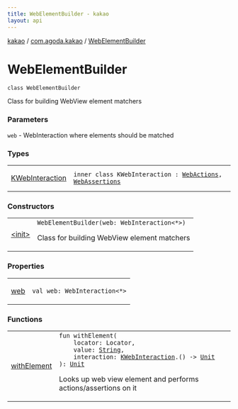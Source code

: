 ```yaml
---
title: WebElementBuilder - kakao
layout: api
---
```


<div class='api-docs-breadcrumbs'><a href="../../index.html">kakao</a> / <a href="../index.html">com.agoda.kakao</a> / <a href=".">WebElementBuilder</a></div>

# WebElementBuilder

<div class="signature"><code><span class="keyword">class </span><span class="identifier">WebElementBuilder</span></code></div>

Class for building WebView element matchers

### Parameters

<code>web</code> - WebInteraction where elements should be matched

### Types

<table class="api-docs-table">
<tbody>
<tr>
<td markdown="1">

<a href="-k-web-interaction/index.html">KWebInteraction</a>


</td>
<td markdown="1">
<div class="signature"><code><span class="keyword">inner</span> <span class="keyword">class </span><span class="identifier">KWebInteraction</span>&nbsp;<span class="symbol">:</span>&nbsp;<a href="../-web-actions/index.html"><span class="identifier">WebActions</span></a><span class="symbol">, </span><a href="../-web-assertions/index.html"><span class="identifier">WebAssertions</span></a></code></div>

</td>
</tr>
</tbody>
</table>

### Constructors

<table class="api-docs-table">
<tbody>
<tr>
<td markdown="1">

<a href="-init-.html">&lt;init&gt;</a>


</td>
<td markdown="1">
<div class="signature"><code><span class="identifier">WebElementBuilder</span><span class="symbol">(</span><span class="parameterName" id="com.agoda.kakao.WebElementBuilder$<init>(android.support.test.espresso.web.sugar.Web.WebInteraction((kotlin.Any)))/web">web</span><span class="symbol">:</span>&nbsp;<span class="identifier">WebInteraction</span><span class="symbol">&lt;</span><span class="identifier">*</span><span class="symbol">&gt;</span><span class="symbol">)</span></code></div>

Class for building WebView element matchers


</td>
</tr>
</tbody>
</table>

### Properties

<table class="api-docs-table">
<tbody>
<tr>
<td markdown="1">

<a href="web.html">web</a>


</td>
<td markdown="1">
<div class="signature"><code><span class="keyword">val </span><span class="identifier">web</span><span class="symbol">: </span><span class="identifier">WebInteraction</span><span class="symbol">&lt;</span><span class="identifier">*</span><span class="symbol">&gt;</span></code></div>

</td>
</tr>
</tbody>
</table>

### Functions

<table class="api-docs-table">
<tbody>
<tr>
<td markdown="1">

<a href="with-element.html">withElement</a>


</td>
<td markdown="1">
<div class="signature"><code><span class="keyword">fun </span><span class="identifier">withElement</span><span class="symbol">(</span><br/>&nbsp;&nbsp;&nbsp;&nbsp;<span class="parameterName" id="com.agoda.kakao.WebElementBuilder$withElement(android.support.test.espresso.web.webdriver.Locator, kotlin.String, kotlin.Function1((com.agoda.kakao.WebElementBuilder.KWebInteraction, kotlin.Unit)))/locator">locator</span><span class="symbol">:</span>&nbsp;<span class="identifier">Locator</span><span class="symbol">, </span><br/>&nbsp;&nbsp;&nbsp;&nbsp;<span class="parameterName" id="com.agoda.kakao.WebElementBuilder$withElement(android.support.test.espresso.web.webdriver.Locator, kotlin.String, kotlin.Function1((com.agoda.kakao.WebElementBuilder.KWebInteraction, kotlin.Unit)))/value">value</span><span class="symbol">:</span>&nbsp;<a href="https://kotlinlang.org/api/latest/jvm/stdlib/kotlin/-string/index.html"><span class="identifier">String</span></a><span class="symbol">, </span><br/>&nbsp;&nbsp;&nbsp;&nbsp;<span class="parameterName" id="com.agoda.kakao.WebElementBuilder$withElement(android.support.test.espresso.web.webdriver.Locator, kotlin.String, kotlin.Function1((com.agoda.kakao.WebElementBuilder.KWebInteraction, kotlin.Unit)))/interaction">interaction</span><span class="symbol">:</span>&nbsp;<a href="-k-web-interaction/index.html"><span class="identifier">KWebInteraction</span></a><span class="symbol">.</span><span class="symbol">(</span><span class="symbol">)</span>&nbsp;<span class="symbol">-&gt;</span>&nbsp;<a href="https://kotlinlang.org/api/latest/jvm/stdlib/kotlin/-unit/index.html"><span class="identifier">Unit</span></a><br/><span class="symbol">)</span><span class="symbol">: </span><a href="https://kotlinlang.org/api/latest/jvm/stdlib/kotlin/-unit/index.html"><span class="identifier">Unit</span></a></code></div>

Looks up web view element and performs actions/assertions on it


</td>
</tr>
</tbody>
</table>
